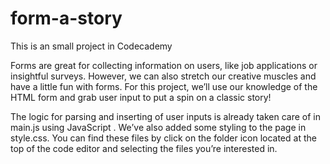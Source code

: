 # form-a-story
This is an small project in Codecademy

Forms are great for collecting information on users, like job applications or insightful surveys. However, we can also stretch our creative muscles and have a little fun with forms. For this project, we’ll use our knowledge of the HTML form and grab user input to put a spin on a classic story!

The logic for parsing and inserting of user inputs is already taken care of in main.js using JavaScript . We’ve also added some styling to the page in style.css. You can find these files by click on the folder icon located at the top of the code editor and selecting the files you’re interested in.

